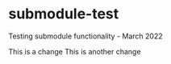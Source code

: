 # submodule-test

Testing submodule functionality - March 2022

This is a change
This is another change
